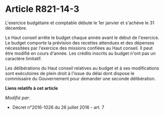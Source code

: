 # Article R821-14-3

L'exercice budgétaire et comptable débute le 1er janvier et s'achève le 31 décembre. 

Le Haut conseil arrête le budget chaque année avant le début de l'exercice. Le budget comporte la prévision des recettes
attendues et des dépenses nécessitées par l'exercice des missions confiées au Haut conseil. Il peut être modifié en cours
d'année. Les crédits inscrits au budget n'ont pas un caractère limitatif. 

Les délibérations du Haut conseil relatives au budget et à ses modifications sont exécutoires de plein droit à l'issue du
délai dont dispose le commissaire du Gouvernement pour demander une seconde délibération.

**Liens relatifs à cet article**

_Modifié par_:

  - Décret n°2016-1026 du 26 juillet 2016 - art. 7

